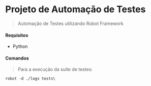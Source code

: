 # Projeto de Automação de Testes

> Automação de Testes utilizando Robot Framework

#### Requisitos
- Python

#### Comandos

> Para a execução da suíte de testes:

```
robot -d ./logs tests\
```